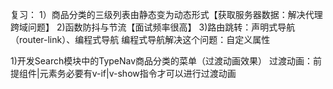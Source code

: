 复习：
1）商品分类的三级列表由静态变为动态形式【获取服务器数据：解决代理跨域问题】
2)函数防抖与节流【面试频率很高】
3)路由跳转：声明式导航（router-link）、编程式导航
编程式导航解决这个问题：自定义属性



1)开发Search模块中的TypeNav商品分类的菜单（过渡动画效果）
过渡动画：前提组件|元素务必要有v-if|v-show指令才可以进行过渡动画


